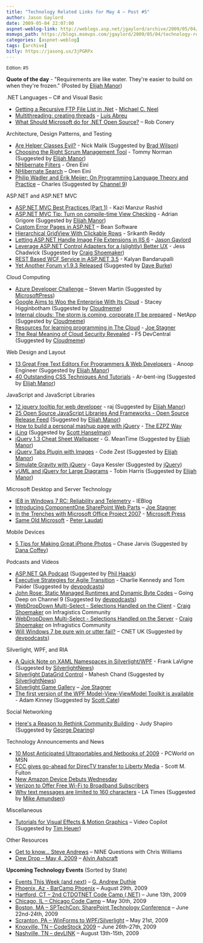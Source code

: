 ```yaml
---
title: "Technology Related Links for May 4 – Post #5"
author: Jason Gaylord
date: 2009-05-04 22:07:00
aspnet-weblog-link: http://weblogs.asp.net/jgaylord/archive/2009/05/04/technology-related-links-for-may-4th-2009.aspx
msmvps_path: https://blogs.msmvps.com/jgaylord/2009/05/04/technology-related-links-for-may-4th-2009/
categories: [aspnet-weblog]
tags: [archive]
bitly: https://jasong.us/3jPGRPx
---
```


<small>Edition: #5</small>

**Quote of the day** - "Requirements are like water. They're easier to build on when they're frozen." (Posted by [Elijah Manor](http://twitter.com/elijahmanor))

.NET Languages – C# and Visual Basic

- [Getting a Recursive FTP File List in .Net](http://vinull.com/Post/2009/05/04/getting-a-recursive-ftp-file-list-in-ne.aspx) - [Michael C. Neel](http://twitter.com/ViNull)
- [Multithreading: creating threads](http://msmvps.com/blogs/luisabreu/archive/2009/05/04/multithreading-creating-threads.aspx) - [Luis Abreu](http://twitter.com/luisabreu)
- [What Should Microsoft do for .NET Open Source?](http://blog.wekeroad.com/blog/what-should-microsoft-do-for-net-open-source/) – Rob Conery

Architecture, Design Patterns, and Testing

- [Are Helper Classes Evil?](http://blogs.msdn.com/nickmalik/archive/2005/09/06/461404.aspx) - Nick Malik (Suggested by [Brad Wilson](http://blogs.msdn.com/nickmalik/archive/2005/09/06/461404.aspx))
- [Choosing the Right Scrum Management Tool](http://tommynorman.blogspot.com/2009/05/choosing-right-scrum-management-tool.html) - Tommy Norman (Suggested by [Elijah Manor](http://twitter.com/elijahmanor))
- [NHibernate Filters](http://ayende.com/Blog/archive/2009/05/04/nhibernate-filters.aspx) - Oren Eini
- [NHibernate Search](http://ayende.com/Blog/archive/2009/05/03/nhibernate-search-again.aspx) – Oren Eini
- [Philip Wadler and Erik Meijer: On Programming Language Theory and Practice](http://channel9.msdn.com/posts/Charles/Philip-Wadler-and-Erik-Meijer-Perspectives-on-Programming-Language-Theory-and-Practice/) – Charles (Suggested by [Channel 9](http://twitter.com/ch9))

ASP.NET and ASP.NET MVC

- [ASP.NET MVC Best Practices (Part 1)](http://weblogs.asp.net/rashid/archive/2009/04/01/asp-net-mvc-best-practices-part-1.aspx) - Kazi Manzur Rashid
- [ASP.NET MVC Tip: Turn on compile-time View Checking](http://devermind.com/linq/aspnet-mvc-tip-turn-on-compile-time-view-checking) - Adrian Grigore (Suggested by [Elijah Manor](http://twitter.com/elijahmanor))
- [Custom Error Pages in ASP.NET](http://www.beansoftware.com/ASP.NET-Tutorials/Custom-Error-Pages.aspx) – Bean Software
- [Hierarchical GridView With Clickable Rows](http://www.aspboy.com/Categories/GridArticles/Hierarchical_GridView_With_Clickable_Rows.aspx) - Srikanth Reddy
- [Letting ASP.NET Handle Image File Extensions in IIS 6](http://weblogs.asp.net/jgaylord/archive/2009/05/04/letting-asp-net-handle-image-file-extensions-in-iis-6.aspx) - [Jason Gaylord](http://twitter.com/jgaylord)
- [Leverage ASP.NET Control Adapters for a (slightly) Better UX](http://jesschadwick.blogspot.com/2009/05/leverage-aspnet-control-adapters-for.html) - Jess Chadwick (Suggested by [Craig Shoemaker](http://twitter.com/craigshoemaker))
- [REST Based WCF Service in ASP.NET 3.5](http://www.techbubbles.com/wcf/rest-based-wcf-service-in-aspnet-35/) - Kalyan Bandarupalli
- [Yet Another Forum v1.9.3 Released](http://forum.yetanotherforum.net/yaf_postst8229_YAF-v193-FINAL-Dated-4222009.aspx) (Suggested by [Dave Burke](http://twitter.com/daveburkevt))

Cloud Computing

- [Azure Developer Challenge](http://blogs.msdn.com/stevemar/archive/2009/05/04/azure-developer-challenge-judged-by-om-malik-and-michael-cote.aspx) – Steven Martin (Suggested by [MicrosoftPress](http://twitter.com/MicrosoftPress))
- [Google Aims to Woo the Enterprise With Its Cloud](http://gigaom.com/2009/05/03/google-aims-to-woo-the-enterprise-with-its-cloud/) - Stacey Higginbotham (Suggested by [Cloudmeme](http://twitter.com/Cloudmeme))
- [Internal clouds: The storm is coming, corporate IT be prepared](http://blogs.netapp.com/dynamic_data_center/2009/05/internal-clouds-the-storm-is-coming-corporate-it-be-prepared.html) - NetApp (Suggested by [Cloudmeme](http://twitter.com/Cloudmeme))
- [Resources for learning programming in The Cloud](http://misfitgeek.com/blog/aspnet/resources-for-learning-programming-in-the-cloud/) - [Joe Stagner](http://twitter.com/MisfitGeek)
- [The Real Meaning of Cloud Security Revealed](http://devcentral.f5.com/weblogs/macvittie/archive/2009/05/04/the-real-meaning-of-cloud-security-revealed.aspx) - F5 DevCentral (Suggested by [Cloudmeme](http://twitter.com/Cloudmeme))

Web Design and Layout

- [13 Great Free Text Editors For Programmers & Web Developers](http://www.dailygyan.com/2009/04/13-great-free-text-editors-for.html) - Anoop Engineer (Suggested by [Elijah Manor](http://twitter.com/elijahmanor))
- [40 Outstanding CSS Techniques And Tutorials](http://arbent.net/blog/40-outstanding-css-techniques-and-tutorials) - Ar-bent-ing (Suggested by [Elijah Manor](http://twitter.com/elijahmanor))

JavaScript and JavaScript Libraries

- [12 jquery tooltip for web developer](http://www.dreamcss.com/2009/05/12-jquery-tooltip-for-web-developer.html) - raj (Suggested by [Elijah Manor](http://twitter.com/elijahmanor))
- [25 Open Source JavaScript Libraries And Frameworks - Open Source Release Feed](http://www.opensourcereleasefeed.com/resource/show/25-open-source-javascript-libraries-and-frameworks-vote-for-your-favorite) (Suggested by [Elijah Manor](http://twitter.com/elijahmanor))
- [How to build a personal mashup page with jQuery](http://theezpzway.com/2009/5/1/how-to-build-a-personal-mashup-page-with-jquery) - [The EZPZ Way](http://twitter.com/enriquez)
- [jLinq](http://www.hugoware.net/TryOnline) (Suggested by [Scott Hanselman](http://twitter.com/shanselman))
- [jQuery 1.3 Cheat Sheet Wallpaper](http://www.gmtaz.com/index.php/jquery-13-cheatsheet-wallpaper/) - G. MeanTime (Suggested by [Elijah Manor](http://twitter.com/elijahmanor))
- [jQuery Tabs Plugin with Images](http://codezest.com/archive/2009/05/02/jquery-tabs-plugin-with-images.aspx) - Code Zest (Suggested by [Elijah Manor](http://twitter.com/elijahmanor))
- [Simulate Gravity with jQuery](http://blog.themeforest.net/tutorials/simulate-gravity-with-jquery/) - Gaya Kessler (Suggested by [jQuery](http://twitter.com/jquery))
- [yUML and jQuery for Large Diagrams](http://www.tobinharris.com/past/2009/5/2/yuml-and-jquery-for-large-diagrams/) - Tobin Harris (Suggested by [Elijah Manor](http://twitter.com/elijahmanor))

Microsoft Desktop and Server Technology

- [IE8 in Windows 7 RC: Reliability and Telemetry](http://blogs.msdn.com/ie/archive/2009/05/04/ie8-in-windows-7-rc-reliability-and-telemetry.aspx) - IEBlog
- [Introducing ComponentOne SharePoint Web Parts](http://misfitgeek.com/blog/aspnet/introducing-componentone-sharepoint-web-parts/) – [Joe Stagner](http://twitter.com/MisfitGeek)
- [In the Trenches with Microsoft Office Project 2007](http://blogs.msdn.com/microsoft_press/archive/2009/05/04/in-the-trenches-with-microsoft-office-project-2007.aspx) - [Microsoft Press](http://twitter.com/MicrosoftPress)
- [Same Old Microsoft](http://blogs.msdn.com/peterlau/archive/2009/05/03/same-old-microsoft.aspx) - [Peter Laudati](http://twitter.com/jrzyshr)

Mobile Devices

- [5 Tips for Making Great iPhone Photos](http://blog.chasejarvis.com/blog/2008/12/5-tips-for-making-great-iphone-photos.html) – Chase Jarvis (Suggested by [Dana Coffey](http://twitter.com/crazeegeekchick))

Podcasts and Videos

- [ASP.NET QA Podcast](http://codingqa.com/) (Suggested by [Phil Haack](http://twitter.com/haacked))
- [Executive Strategies for Agile Transition](http://agiletoolkit.libsyn.com/index.php?post_id=473518) - Charlie Kennedy and Tom Paider (Suggested by [devpodcasts](http://twitter.com/devpodcasts))
- [John Rose: Static Managed Runtimes and Dynamic Byte Codes](http://channel9.msdn.com/shows/Going+Deep/John-Rose-Static-Managed-Runtimes-and-Dynamic-Byte-Codes/) – Going Deep on Channel 9 (Suggested by [devpodcasts](http://twitter.com/devpodcasts))
- [WebDropDown Multi-Select - Selections Handled on the Client](http://community.infragistics.com/aspnet/media/p/92412.aspx) - [Craig Shoemaker](http://twitter.com/craigshoemaker) on Infragistics Community
- [WebDropDown Multi-Select - Selections Handled on the Server](http://community.infragistics.com/aspnet/media/p/92416.aspx) - [Craig Shoemaker](http://twitter.com/craigshoemaker) on Infragistics Community
- [Will Windows 7 be pure win or utter fail?](http://crave.cnet.co.uk/podcast/0,250000517,49302161,00.htm) – CNET UK (Suggested by [devpodcasts](http://twitter.com/devpodcasts))

Silverlight, WPF, and RIA

- [A Quick Note on XAML Namespaces in Silverlight/WPF](http://franksworld.com/blog/archive/2009/05/03/11462.aspx) - Frank LaVigne (Suggested by [SilverlightNews](http://twitter.com/SilverlightNews))
- [Silverlight DataGrid Control](http://www.c-sharpcorner.com/UploadFile/mahesh/SLDataGrid05032009223331PM/SLDataGrid.aspx) - Mahesh Chand (Suggested by [SilverlightNews](http://twitter.com/SilverlightNews))
- [Silverlight Game Gallery](http://misfitgeek.com/blog/silverlight/vote-silverlight-game-gallery/) – [Joe Stagner](http://twitter.com/MisfitGeek)
- [The first version of the WPF Model-View-ViewModel Toolkit is available](http://channel9.msdn.com/posts/ContinuumNews/The-first-version-of-the-WPF-Model-View-ViewModel-Toolkit-is-available/) - Adam Kinney (Suggested by [Scott Cate](http://twitter.com/scottcate))

Social Networking

- [Here's a Reason to Rethink Community Building](http://adage.com/digitalnext/post.php?article_id=136406) - Judy Shapiro (Suggested by [George Dearing](http://twitter.com/GeorgeDearing))

Technology Announcements and News

- [10 Most Anticipated Ultraportables and Netbooks of 2009](http://tech.msn.com/products/slideshow.aspx?cp-documentid=19358174&gt1=40000) - PCWorld on MSN
- [FCC gives go-ahead for DirecTV transfer to Liberty Media](http://www.betanews.com/article/FCC-gives-goahead-for-DirecTV-transfer-to-Liberty-Media/1204070855) - Scott M. Fulton
- [New Amazon Device Debuts Wednesday](http://mediamemo.allthingsd.com/20090504/new-amazon-device-debuts-wednesday/)
- [Verizon to Offer Free Wi-Fi to Broadband Subscribers](http://blogs.wsj.com/digits/2009/05/01/verizon-to-offer-free-wi-fi-to-broadband-subscribers/)
- [Why text messages are limited to 160 characters](http://latimesblogs.latimes.com/technology/2009/05/invented-text-messaging.html) - LA Times (Suggested by [Mike Amundsen](http://twitter.com/mamund))

Miscellaneous

- [Tutorials for Visual Effects & Motion Graphics](http://www.videocopilot.net/tutorials/) – Video Copilot (Suggested by [Tim Heuer](http://twitter.com/timheuer))

Other Resources

- [Get to know… Steve Andrews](http://www.ninequestions.net/archive/2009/05/04/131789.aspx) – NINE Questions with Chris Williams
- [Dew Drop – May 4, 2009](http://www.alvinashcraft.com/2009/05/04/dew-drop-may-4-2009/) – [Alvin Ashcraft](http://twitter.com/alvinashcraft)

**Upcoming Technology Events** (Sorted by State)

- [Events This Week (and next)](http://blogs.msdn.com/gduthie/archive/2009/05/04/events-this-week-may-4th-2009.aspx) – [G. Andrew Duthie](http://twitter.com/devhammer)
- [Phoenix, Az - BarCamp Phoenix](http://barcamp.org/BarCampPhoenix) – August 29th, 2009
- [Hartford, CT – 2nd CTDOTNET Code Camp (.NET)](http://ctdotnet.org/codecamp2.aspx) – June 13th, 2009
- [Chicago, IL – Chicago Code Camp](http://chicagocodecamp-blogs.eventbrite.com/) – May 30th, 2009
- [Boston, MA – SPTechCon: SharePoint Technology Conference](http://www.sptechcon.com/) – June 22nd-24th, 2009
- [Scranton, PA – WinForms to WPF/Silverlight](http://dotnetvalley.com/events/eventdetails.aspx?eventid=80) – May 21st, 2009
- [Knoxville, TN – CodeStock 2009](http://www.codestock.org/) – June 26th-27th, 2009
- [Nashville, TN – devLINK](http://devlink.net/) – August 13th-15th, 2009